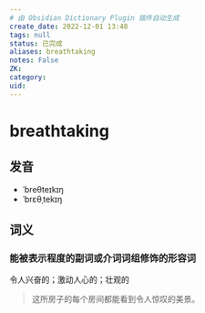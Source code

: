 ```yaml
---
# 由 Obsidian Dictionary Plugin 插件自动生成
create_date: 2022-12-01 13:48
tags: null
status: 已完成
aliases: breathtaking
notes: False
ZK: 
category: 
uid: 
---
```


# breathtaking

## 发音

- ˈbreθteɪkɪŋ
- ˈbrɛθˌtekɪŋ

## 词义

### 能被表示程度的副词或介词词组修饰的形容词

令人兴奋的；激动人心的；壮观的

> 这所房子的每个房间都能看到令人惊叹的美景。



